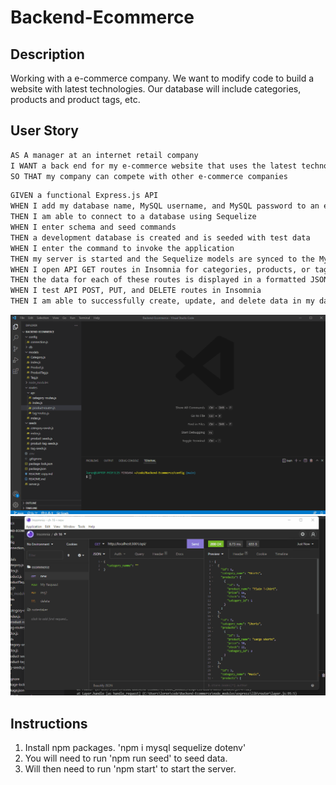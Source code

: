 # Backend-Ecommerce

## Description

Working with a e-commerce company. We want to modify code to build a website with latest technologies. Our database will include categories, products and product tags, etc.

## User Story

```md
AS A manager at an internet retail company
I WANT a back end for my e-commerce website that uses the latest technologies
SO THAT my company can compete with other e-commerce companies
```

```md
GIVEN a functional Express.js API
WHEN I add my database name, MySQL username, and MySQL password to an environment variable file
THEN I am able to connect to a database using Sequelize
WHEN I enter schema and seed commands
THEN a development database is created and is seeded with test data
WHEN I enter the command to invoke the application
THEN my server is started and the Sequelize models are synced to the MySQL database
WHEN I open API GET routes in Insomnia for categories, products, or tags
THEN the data for each of these routes is displayed in a formatted JSON
WHEN I test API POST, PUT, and DELETE routes in Insomnia
THEN I am able to successfully create, update, and delete data in my database
```
![terminal](./assets/images/terminal.gif)
![category](./assets/images/categories.gif)

## Instructions

1. Install npm packages. 'npm i mysql sequelize dotenv'
2. You will need to run 'npm run seed' to seed data.
3. Will then need to run 'npm start' to start the server. 